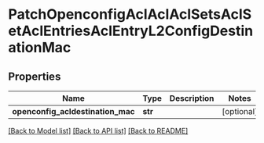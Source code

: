 # PatchOpenconfigAclAclAclSetsAclSetAclEntriesAclEntryL2ConfigDestinationMac

## Properties
Name | Type | Description | Notes
------------ | ------------- | ------------- | -------------
**openconfig_acldestination_mac** | **str** |  | [optional] 

[[Back to Model list]](../README.md#documentation-for-models) [[Back to API list]](../README.md#documentation-for-api-endpoints) [[Back to README]](../README.md)


